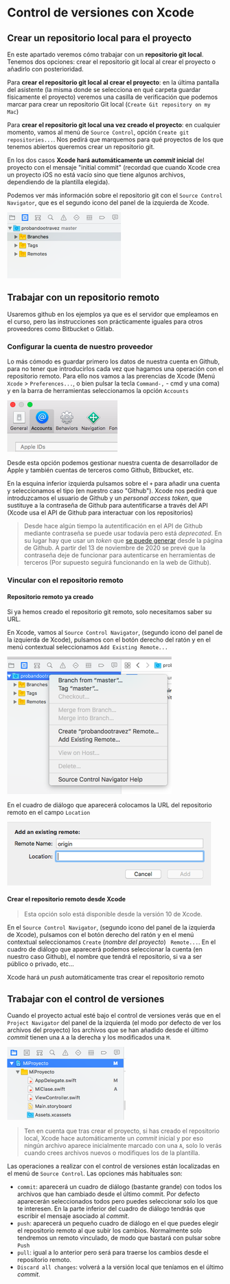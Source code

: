 # Control de versiones con Xcode


## Crear un repositorio local para el proyecto

En este apartado veremos cómo trabajar con un **repositorio git local**. Tenemos dos opciones: crear el repositorio git local al crear el proyecto o añadirlo con posterioridad.

Para **crear el repositorio git local al crear el proyecto**: en la última pantalla del asistente (la misma donde se selecciona en qué carpeta guardar físicamente el proyecto) veremos una casilla de verificación que podemos marcar para crear un repositorio Git local (`Create Git repository on my Mac`)

Para **crear el repositorio git local una vez creado el proyecto**: en cualquier momento, vamos al menú de `Source Control`, opción `Create git repositories...`. Nos pedirá que marquemos para qué proyectos de los que tenemos abiertos queremos crear un repositorio git.

En los dos casos **Xcode hará automáticamente un *commit* inicial** del proyecto con el mensaje "initial commit" (recordad que cuando Xcode crea un proyecto iOS no está vacío sino que tiene algunos archivos, dependiendo de la plantilla elegida).

Podemos ver más información sobre el repositorio git con el `Source Control Navigator`, que es el segundo icono del panel de la izquierda de Xcode.

![](imag/s_c_nav.png)

## Trabajar con un repositorio remoto

Usaremos github en los ejemplos ya que es el servidor que empleamos en el curso, pero las instrucciones son prácticamente iguales para otros proveedores como Bitbucket o Gitlab.

### Configurar la cuenta de nuestro proveedor

Lo más cómodo es guardar primero los datos de nuestra cuenta en Github, para no tener que introducirlos cada vez que hagamos una operación con el repositorio remoto. Para ello nos vamos a las prerencias de Xcode (Menú `Xcode` > `Preferences...`, o bien pulsar la tecla `Command-,` - cmd y una coma) y en la barra de herramientas seleccionamos la opción `Accounts`

![](imag/accounts.png)

Desde esta opción podemos gestionar nuestra cuenta de desarrollador de Apple y también cuentas de terceros como Github, Bitbucket, etc. 

En la esquina inferior izquierda pulsamos sobre el `+` para añadir una cuenta y seleccionamos el tipo (en nuestro caso "Github"). Xcode nos pedirá que introduzcamos el usuario de Github y un *personal access token*, que sustituye a la contraseña de Github para autentificarse a través del API (Xcode usa el API de Github para interactuar con los repositorios)

> Desde hace algún tiempo la autentificación en el API de Github mediante contraseña se puede usar todavía pero está *deprecated*. En su lugar hay que usar un *token* que [se puede generar](https://docs.github.com/en/free-pro-team@latest/github/authenticating-to-github/creating-a-personal-access-token) desde la página de Github. A partir del 13 de noviembre de 2020 se prevé que la contraseña deje de funcionar para autenticarse en herramientas de terceros (Por supuesto seguirá funcionando en la web de Github).

### Vincular con el repositorio remoto

#### Repositorio remoto ya creado

Si ya hemos creado el repositorio git remoto, solo necesitamos saber su URL. 

En Xcode, vamos al `Source Control Navigator`, (segundo icono del panel de la izquierda de Xcode), pulsamos con el botón derecho del ratón y en el menú contextual seleccionamos `Add Existing Remote...`

![](imag/menu_add_remote.png)

En el cuadro de diálogo que aparecerá colocamos la URL del repositorio remoto en el campo `Location`

![](imag/location.png)

#### Crear el repositorio remoto desde Xcode

> Esta opción solo está disponible desde la versión 10 de Xcode.

En el `Source Control Navigator`, (segundo icono del panel de la izquierda de Xcode), pulsamos con el botón derecho del ratón y en el menú contextual seleccionamos `Create` (*nombre del proyecto*) ` Remote...`. En el cuadro de diálogo que aparecerá podemos seleccionar la cuenta (en nuestro caso Github), el nombre que tendrá el repositorio, si va a ser público o privado, etc...

Xcode hará un *push* automáticamente tras crear el repositorio remoto

## Trabajar con el control de versiones

Cuando el proyecto actual esté bajo el control de versiones verás que en el `Project Navigator` del panel de la izquierda (el modo por defecto de ver los archivos del proyecto) los archivos que se han añadido desde el último *commit* tienen una `A` a la derecha y los modificados una `M`.

![](imag/estado_archivos.png)

> Ten en cuenta que tras crear el proyecto, si has creado el repositorio local, Xcode hace automáticamente un *commit* inicial y por eso ningún archivo aparece inicialmente marcado con una `A`, solo lo verás cuando crees archivos nuevos o modifiques los de la plantilla.

Las operaciones a realizar con el control de versiones están localizadas en el menú de `Source Control`. Las opciones más habituales son:

- `commit`: aparecerá un cuadro de diálogo (bastante grande) con todos los archivos que han cambiado desde el último commit. Por defecto aparecerán seleccionados todos pero puedes seleccionar solo los que te interesen. En la parte inferior del cuadro de diálogo tendrás que escribir el mensaje asociado al *commit*.
- `push`: aparecerá un pequeño cuadro de diálogo en el que puedes elegir el repositorio remoto al que subir los cambios. Normalmente solo tendremos un remoto vinculado, de modo que bastará con pulsar sobre `Push`
- `pull`: igual a lo anterior pero será para traerse los cambios desde el repositorio remoto.
- `Discard all changes`: volverá a la versión local que teníamos en el último *commit*.
 